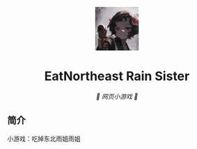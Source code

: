<p align="center">
  <a href="https://xingye.me/game/eatkano"><img src="https://github.com/arcxingye/EatKano/blob/main/static/image/ClickBefore.png?raw=true" width="100" height="100" alt="EatKano"></a>
</p>
<div align="center">

# EatNortheast Rain Sister

_🦌 网页小游戏 🥛_

</div>


## 简介

小游戏：吃掉东北雨姐雨姐
